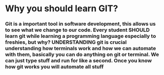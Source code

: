 <h1>Why you should learn GIT?</h1>

<h3> Git is a important tool in software development, this allows us to see what we change to our code. Every student SHOULD learn git while learning a programming language especially to freshies, but why? UNDERSTANDING git is crucial understanding how terminals work and how we can automate with them, basically you can do anything on git or terminal. We can just type stuff and run for like a second. Once you know how git works you will automate all stuff</h3>



